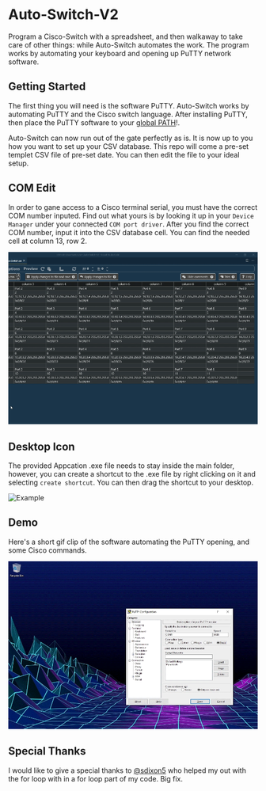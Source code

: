 # Auto-Switch-V2
Program a Cisco-Switch with a spreadsheet, and then walkaway to take care of other things: while Auto-Switch automates the work. The program works by automating your keyboard and opening up PuTTY network software.

## Getting Started
The first thing you will need is the software PuTTY. Auto-Switch works by automating PuTTY and the Cisco switch language. 
After installing PuTTY, then  place the PuTTY software to your <a href="https://docs.telerik.com/teststudio/features/test-runners/add-path-environment-variables" title="PATH">global PATH</a>!.

Auto-Switch can now run out of the gate perfectly as is. It is now up to you how you want to set up your CSV database.
This repo will come a pre-set templet CSV file of pre-set date. You can then edit the file to your ideal setup. 

## COM Edit
In order to gane access to a Cisco terminal serial, you must have the correct COM number inputed. 
Find out what yours is by looking it up in your `Device Manager` under your connected `COM port driver`.
After you find the correct COM number, input it into the CSV database cell. You can find the needed cell at column 13, row 2.

![Example](/Gifs/Edit-COM.gif "Example")

## Desktop Icon
The provided Appcation .exe file needs to stay inside the main folder, however, you can create a shortcut to the .exe file by right clicking on it and selecting `create shortcut`.
You can then drag the shortcut to your desktop.

![Example](/Gifs/Desktop-Icon.gif "Example")

## Demo 
Here's a short gif clip of the software automating the PuTTY opening, and some Cisco commands.

![Example](/Gifs/Demo.gif "Example")

## Special Thanks
I would like to give a special thanks to <a href="https://github.com/sdixon5" title="sdixon5">@sdixon5</a> who helped my out with the for loop with in a for loop part of my code. Big fix. 
